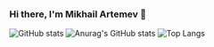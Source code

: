 ### Hi there, I'm Mikhail Artemev 👋

<!--
**Artemev1986/Artemev1986** is a ✨ _special_ ✨ repository because its `README.md` (this file) appears on your GitHub profile.

Here are some ideas to get you started:

- 🔭 I’m currently working on ...
- 🌱 I’m currently learning ...
- 👯 I’m looking to collaborate on ...
- 🤔 I’m looking for help with ...
- 💬 Ask me about ...
- 📫 How to reach me: ...
- 😄 Pronouns: ...
- ⚡ Fun fact: ...
-->

![GitHub stats](http://github-profile-summary-cards.vercel.app/api/cards/profile-details?username=Artemev1986&theme=github)
![Anurag's GitHub stats](https://github-readme-stats.vercel.app/api?username=Artemev1986&show_icons=true)
![Top Langs](https://github-readme-stats.vercel.app/api/top-langs/?username=Artemev1986&layout=compact)
